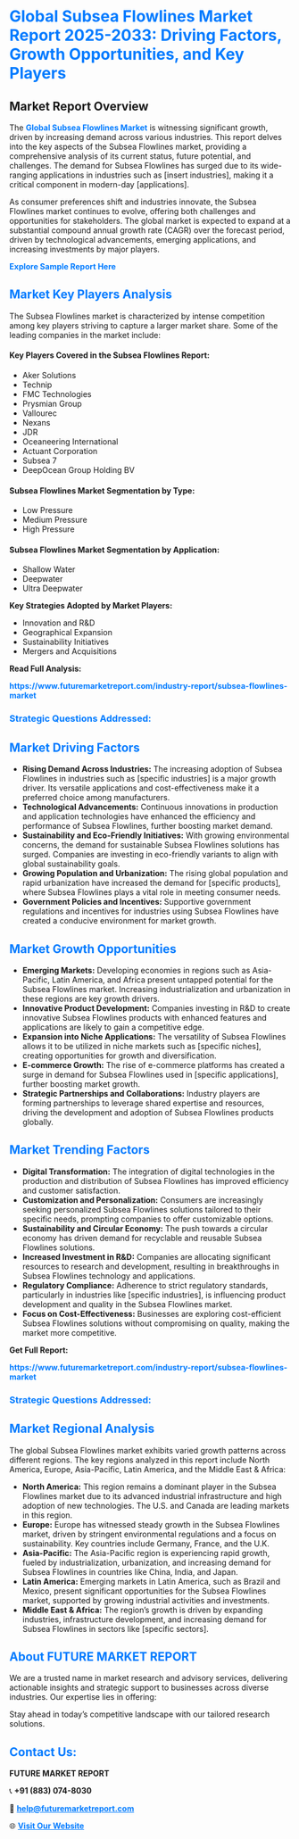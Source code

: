 <h1 style="color: #007BFF;">Global Subsea Flowlines Market Report 2025-2033: Driving Factors, Growth Opportunities, and Key Players</h1>

<section id="overview">
<h2>Market Report Overview</h2>
<p>The <a href="https://www.futuremarketreport.com/industry-report/subsea-flowlines-market" style="color: #007BFF; text-decoration: none;"><strong>Global Subsea Flowlines Market</strong></a> is witnessing significant growth, driven by increasing demand across various industries. This report delves into the key aspects of the Subsea Flowlines market, providing a comprehensive analysis of its current status, future potential, and challenges. The demand for Subsea Flowlines has surged due to its wide-ranging applications in industries such as [insert industries], making it a critical component in modern-day [applications].</p>
<p>As consumer preferences shift and industries innovate, the Subsea Flowlines market continues to evolve, offering both challenges and opportunities for stakeholders. The global market is expected to expand at a substantial compound annual growth rate (CAGR) over the forecast period, driven by technological advancements, emerging applications, and increasing investments by major players.</p>
</section>

<section id="overview">
<p><a href="https://www.futuremarketreport.com/request-sample/reportId=89552" style="color: #007BFF; text-decoration: none;"><strong>Explore Sample Report Here</strong></a></p>
</section>

<section id="key-players">
<h2 style="color: #007BFF;">Market Key Players Analysis</h2>
<p>The Subsea Flowlines market is characterized by intense competition among key players striving to capture a larger market share. Some of the leading companies in the market include:</p>
<h4>Key Players Covered in the Subsea Flowlines Report:</h4>
<ul><li>Aker Solutions</li><li>Technip</li><li>FMC Technologies</li><li>Prysmian Group</li><li>Vallourec</li><li>Nexans</li><li>JDR</li><li>Oceaneering International</li><li>Actuant Corporation</li><li>Subsea 7</li><li>DeepOcean Group Holding BV</li></ul>
<h4>Subsea Flowlines Market Segmentation by Type:</h4>
<ul><li>Low Pressure</li><li>Medium Pressure</li><li>High Pressure</li></ul>

<h4>Subsea Flowlines Market Segmentation by Application:</h4>
<ul><li>Shallow Water</li><li>Deepwater</li><li>Ultra Deepwater</li></ul>
<p><strong>Key Strategies Adopted by Market Players:</strong></p>
<ul>
<li>Innovation and R&D</li>
<li>Geographical Expansion</li>
<li>Sustainability Initiatives</li>
<li>Mergers and Acquisitions</li>
</ul>
</section>

<section>
<p><strong>Read Full Analysis: </strong></p><a href="https://www.futuremarketreport.com/industry-report/subsea-flowlines-market" style="color: #007BFF; text-decoration: none;"><strong>https://www.futuremarketreport.com/industry-report/subsea-flowlines-market</strong></a>
<h3 style="color: #007BFF;">Strategic Questions Addressed:</h3>
</section>

<section id="driving-factors">
<h2 style="color: #007BFF;">Market Driving Factors</h2>
<ul>
<li><strong>Rising Demand Across Industries:</strong> The increasing adoption of Subsea Flowlines in industries such as [specific industries] is a major growth driver. Its versatile applications and cost-effectiveness make it a preferred choice among manufacturers.</li>
<li><strong>Technological Advancements:</strong> Continuous innovations in production and application technologies have enhanced the efficiency and performance of Subsea Flowlines, further boosting market demand.</li>
<li><strong>Sustainability and Eco-Friendly Initiatives:</strong> With growing environmental concerns, the demand for sustainable Subsea Flowlines solutions has surged. Companies are investing in eco-friendly variants to align with global sustainability goals.</li>
<li><strong>Growing Population and Urbanization:</strong> The rising global population and rapid urbanization have increased the demand for [specific products], where Subsea Flowlines plays a vital role in meeting consumer needs.</li>
<li><strong>Government Policies and Incentives:</strong> Supportive government regulations and incentives for industries using Subsea Flowlines have created a conducive environment for market growth.</li>
</ul>
</section>

<section id="growth-opportunities">
<h2 style="color: #007BFF;">Market Growth Opportunities</h2>
<ul>
<li><strong>Emerging Markets:</strong> Developing economies in regions such as Asia-Pacific, Latin America, and Africa present untapped potential for the Subsea Flowlines market. Increasing industrialization and urbanization in these regions are key growth drivers.</li>
<li><strong>Innovative Product Development:</strong> Companies investing in R&D to create innovative Subsea Flowlines products with enhanced features and applications are likely to gain a competitive edge.</li>
<li><strong>Expansion into Niche Applications:</strong> The versatility of Subsea Flowlines allows it to be utilized in niche markets such as [specific niches], creating opportunities for growth and diversification.</li>
<li><strong>E-commerce Growth:</strong> The rise of e-commerce platforms has created a surge in demand for Subsea Flowlines used in [specific applications], further boosting market growth.</li>
<li><strong>Strategic Partnerships and Collaborations:</strong> Industry players are forming partnerships to leverage shared expertise and resources, driving the development and adoption of Subsea Flowlines products globally.</li>
</ul>
</section>

<section id="trending-factors">
<h2 style="color: #007BFF;">Market Trending Factors</h2>
<ul>
<li><strong>Digital Transformation:</strong> The integration of digital technologies in the production and distribution of Subsea Flowlines has improved efficiency and customer satisfaction.</li>
<li><strong>Customization and Personalization:</strong> Consumers are increasingly seeking personalized Subsea Flowlines solutions tailored to their specific needs, prompting companies to offer customizable options.</li>
<li><strong>Sustainability and Circular Economy:</strong> The push towards a circular economy has driven demand for recyclable and reusable Subsea Flowlines solutions.</li>
<li><strong>Increased Investment in R&D:</strong> Companies are allocating significant resources to research and development, resulting in breakthroughs in Subsea Flowlines technology and applications.</li>
<li><strong>Regulatory Compliance:</strong> Adherence to strict regulatory standards, particularly in industries like [specific industries], is influencing product development and quality in the Subsea Flowlines market.</li>
<li><strong>Focus on Cost-Effectiveness:</strong> Businesses are exploring cost-efficient Subsea Flowlines solutions without compromising on quality, making the market more competitive.</li>
</ul>
</section>

<section>
<p><strong>Get Full Report: </strong></p><a href="https://www.futuremarketreport.com/industry-report/subsea-flowlines-market" style="color: #007BFF; text-decoration: none;"><strong>https://www.futuremarketreport.com/industry-report/subsea-flowlines-market</strong></a>
<h3 style="color: #007BFF;">Strategic Questions Addressed:</h3>
</section>


<section id="regional-analysis">
<h2 style="color: #007BFF;">Market Regional Analysis</h2>
<p>The global Subsea Flowlines market exhibits varied growth patterns across different regions. The key regions analyzed in this report include North America, Europe, Asia-Pacific, Latin America, and the Middle East & Africa:</p>
<ul>
<li><strong>North America:</strong> This region remains a dominant player in the Subsea Flowlines market due to its advanced industrial infrastructure and high adoption of new technologies. The U.S. and Canada are leading markets in this region.</li>
<li><strong>Europe:</strong> Europe has witnessed steady growth in the Subsea Flowlines market, driven by stringent environmental regulations and a focus on sustainability. Key countries include Germany, France, and the U.K.</li>
<li><strong>Asia-Pacific:</strong> The Asia-Pacific region is experiencing rapid growth, fueled by industrialization, urbanization, and increasing demand for Subsea Flowlines in countries like China, India, and Japan.</li>
<li><strong>Latin America:</strong> Emerging markets in Latin America, such as Brazil and Mexico, present significant opportunities for the Subsea Flowlines market, supported by growing industrial activities and investments.</li>
<li><strong>Middle East & Africa:</strong> The region’s growth is driven by expanding industries, infrastructure development, and increasing demand for Subsea Flowlines in sectors like [specific sectors].</li>
</ul>
</section>

<footer>
<h2 style="color: #007BFF;">About FUTURE MARKET REPORT</h2>
<p>We are a trusted name in market research and advisory services, delivering actionable insights and strategic support to businesses across diverse industries. Our expertise lies in offering:</p>

<p>Stay ahead in today’s competitive landscape with our tailored research solutions.</p>

<h2 style="color: #007BFF;">Contact Us:</h2>
<p><strong>FUTURE MARKET REPORT</strong></p>
<p>📞 <strong>+91 (883) 074-8030</strong></p>
<p>📧 <strong><a href="mailto:help@futuremarketreport.com" style="color: #007BFF;">help@futuremarketreport.com</a></strong></p>
<p>🌐 <strong><a href="https://www.futuremarketreport.com/" style="color: #007BFF;">Visit Our Website</a></strong></p>
</footer>